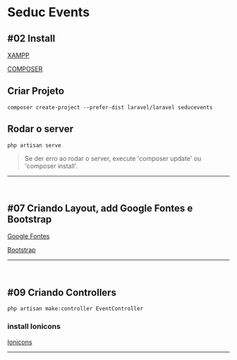 # Seduc Events

## #02 Install

[XAMPP](https://www.apachefriends.org/pt_br/index.html)

[COMPOSER](https://getcomposer.org/)

## Criar Projeto

`composer create-project --prefer-dist laravel/laravel seducevents`

## Rodar o server

`php artisan serve`

>Se der erro ao rodar o server, execute 'composer update' ou 'composer install'.

<hr><br>

## #07 Criando Layout, add Google Fontes e Bootstrap

[Google Fontes](https://fonts.google.com/)

[Bootstrap](https://getbootstrap.com/)

<hr><br>

## #09 Criando Controllers

`php artisan make:controller EventController`

### install Ionicons

[Ionicons](https://ionic.io/ionicons/)

<hr><br>

